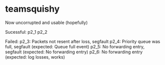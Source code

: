 teamsquishy
===========

Now uncorrupted and usable (hopefully)

Sucessful:
	p2_1
	p2_2
	
Failed:
	p2_3: Packets not resent after loss, segfault
	p2_4: Priority queue was full, segfault (expected: Queue full event)
	p2_5: No forwarding entry, segfault (expected: No forwarding entry)
	p2_6: No forwarding entry (expected: log losses, works)
